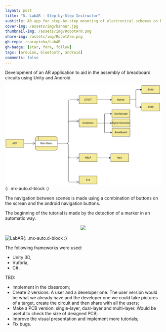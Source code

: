 ```yaml
---
layout: post
title: "5. LabAR - Step-by-Step Instructor"
subtitle: AR app for step-by-step mounting of electronical schemes on breadboards
cover-img: /assets/img/banner.jpg
thumbnail-img: /assets/img/RobotArm.png
share-img: /assets/img/RobotArm.png
gh-repo: rcarapinha/LabAR
gh-badge: [star, fork, follow]
tags: [arduino, bluetooth, android]
comments: false
---
```


Development of an AR application to aid in the assembly of breadboard circuits using Unity and Android.

![ProjectStructure](https://raw.githubusercontent.com/RCarapinha/LabAR/master/Images/ProjectStructure.png){: .mx-auto.d-block :}

The navigation between scenes is made using a combination of buttons on the screan and the android navigation buttons.

The beginning of the tutorial is made by the detection of a marker in an automatic way.

<center>
	<img src="/assets/images/LabAR.gif" width="500">
</center>

![LabAR](https://raw.githubusercontent.com/RCarapinha/LabAR/master/Images/LabAR.gif){: .mx-auto.d-block :}

The following frameworks were used:
- Unity 3D,
- Vuforia,
- C#.

TBD:
- Implement in the classroom;
- Create 2 versions: A user and a developer one. The user version would be what we already have and the developer one we could take pictures of a target, create the circuit and then share with all the users;
- Make a PCB version: single-layer, dual-layer and multi-layer. Would be useful to check the size of designed PCB;
- Improve the visual presentation and implement more tutorials;
- Fix bugs.
